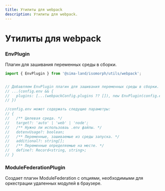 ```yaml
---
title: Утилиты для webpack
description: Утилиты для webpack.
---
```


# Утилиты для webpack

### EnvPlugin

Плагин для зашивания переменных среды в сборки.

```ts
import { EnvPlugin } from '@sima-land/isomorph/utils/webpack';


// Добавляем EnvPlugin плагин для зашивания переменных среды в сборки. 
// ...(config.env && {
//   plugins: [...(webpackConfig.plugins ?? []), new EnvPlugin(config.env)],
// })

//config.env может содержать следущие параметры:
// {
//   /** Целевая среда. */
//   target?: 'auto' | 'web' | 'node';
//   /** Нужно ли использоваь .env файлы. */
//   dotenvUsage?: boolean;
//   /** Переменные, зашиваемые из среды запуска. */
//   additional?: string[];
//   /** Переменные определяемые на месте. */
//   define?: Record<string, string>;
// }
```




### ModuleFederationPlugin

Создает плагин ModuleFederation с опциями, необходимыми для оркестрации удаленных модулей в браузере.

```ts

```
